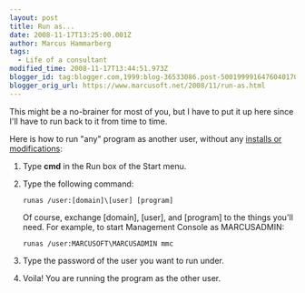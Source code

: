 ```yaml
---
layout: post
title: Run as...
date: 2008-11-17T13:25:00.001Z
author: Marcus Hammarberg
tags:
  - Life of a consultant
modified_time: 2008-11-17T13:44:51.973Z
blogger_id: tag:blogger.com,1999:blog-36533086.post-5001999916476040170
blogger_orig_url: https://www.marcusoft.net/2008/11/run-as.html
---
```


This might be a no-brainer for most of you, but I have to put it up here since I'll have to run back to it from time to time.

Here is how to run "any" program as another user, without any [installs or modifications](https://www.marcusoft.net/2008/08/run-as-for-msi-files.html):

1. Type **cmd** in the Run box of the Start menu.
2. Type the following command:

   ```text
   runas /user:[domain]\[user] [program]
   ```

   Of course, exchange [domain], [user], and [program] to the things you'll need. For example, to start Management Console as MARCUSADMIN:

   ```text
   runas /user:MARCUSOFT\MARCUSADMIN mmc
   ```

3. Type the password of the user you want to run under.
4. Voila! You are running the program as the other user.
